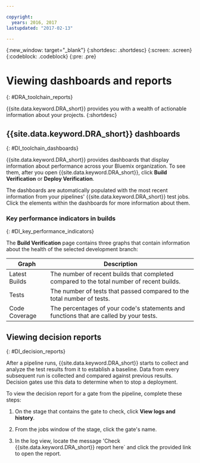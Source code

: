 ```yaml
---

copyright:
  years: 2016, 2017
lastupdated: "2017-02-13"

---
```


{:new_window: target="_blank"}
{:shortdesc: .shortdesc}
{:screen: .screen}
{:codeblock: .codeblock}
{:pre: .pre}

# Viewing dashboards and reports
{: #DRA_toolchain_reports}

{{site.data.keyword.DRA_short}} provides you with a wealth of actionable information about your projects.
{:shortdesc}

## {{site.data.keyword.DRA_short}} dashboards    
{: #DI_toolchain_dashboards}

{{site.data.keyword.DRA_short}} provides dashboards that display information about performance across your Bluemix organization. To see them, after you open {{site.data.keyword.DRA_short}}, click **Build Verification** or **Deploy Verification**.

The dashboards are automatically populated with the most recent information from your pipelines' {{site.data.keyword.DRA_short}} test jobs. Click the elements within the dashboards for more information about them.

### Key performance indicators in builds    
{: #DI_key_performance_indicators}

The **Build Verification** page contains three graphs that contain information about the health of the selected development branch:

<table>
<thead>
<tr>
<th>Graph</th>
<th>Description</th>
</tr>
</thead>

<tbody>
<tr>
<td>Latest Builds</td>
<td>The number of recent builds that completed compared to the total number of recent builds.</td>
</tr>
<tr>
<td>Tests</td>
<td>The number of tests that passed compared to the total number of tests.</td>
</tr>
<tr>
<td>Code Coverage</td>
<td>The percentages of your code's statements and functions that are called by your tests.</td>
</tr>
</tbody></table>

## Viewing decision reports    
{: #DI_decision_reports}

After a pipeline runs, {{site.data.keyword.DRA_short}} starts to collect and analyze the test results from it to establish a baseline. Data from every subsequent run is collected and compared against previous results. Decision gates use this data to determine when to stop a deployment. 

To view the decision report for a gate from the pipeline, complete these steps:

   1. On the stage that contains the gate to check, click **View logs and history**.

   2. From the jobs window of the stage, click the gate's name.

   3. In the log view, locate the message 'Check {{site.data.keyword.DRA_short}} report here` and click the provided link to open the report.
